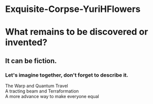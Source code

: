 # Exquisite-Corpse-YuriHFlowers

# What remains to be discovered or invented?  
## It can be fiction.  
### Let's imagine together, don't forget to describe it.  
The Warp and Quantum Travel  
A tracting beam and Terraformation  
A more advance way to make everyone equal
  

